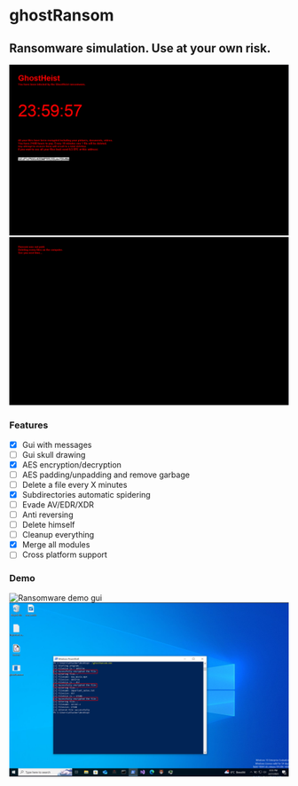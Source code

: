 # ghostRansom
## Ransomware simulation. Use at your own risk.
![Ransomware chrono start gui](/assets/images/chrono_start.png)
![Ransomware chrono end gui](/assets/images/chrono_end.png)

### Features
- [x] Gui with messages
- [ ] Gui skull drawing
- [x] AES encryption/decryption
- [ ] AES padding/unpadding and remove garbage
- [ ] Delete a file every X minutes
- [x] Subdirectories automatic spidering
- [ ] Evade AV/EDR/XDR
- [ ] Anti reversing
- [ ] Delete himself
- [ ] Cleanup everything
- [x] Merge all modules
- [ ] Cross platform support

### Demo
![Ransomware demo gui](/assets/images/ghostRansom.gif)
![Ransomware demo cli](/assets/images/ghostRansom.png)
